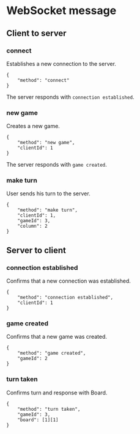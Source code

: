 # WebSocket message
## Client to server
### connect
Establishes a new connection to the server.
```
{
	"method": "connect"
}
```
The server responds with `connection established`.

### new game
Creates a new game.
```
{
	"method": "new game",
	"clientId": 1
}
```
The server responds with `game created`.

### make turn
User sends his turn to the server.
```
{
	"method": "make turn",
	"clientId": 1,
	"gameId": 3,
	"column": 2
}
```

## Server to client
### connection established
Confirms that a new connection was established.
```
{
	"method": "connection established",
	"clientId": 1
}
```

### game created
Confirms that a new game was created.
```
{
	"method": "game created",
	"gameId": 2
}
```

### turn taken
Confirms turn and response with Board.
```
{
	"method": "turn taken",
	"gameId": 3,
	"board": [1][1]
}
```